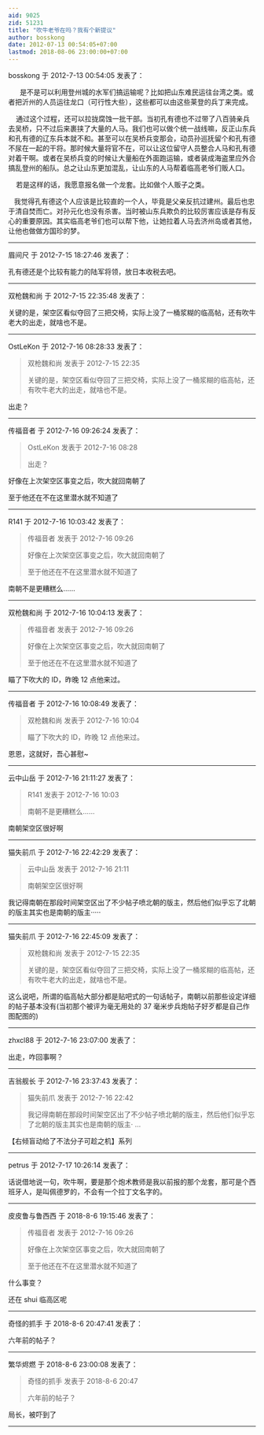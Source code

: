```yaml
---
aid: 9025
zid: 51231
title: "吹牛老爷在吗？我有个新提议"
author: bosskong
date: 2012-07-13 00:54:05+07:00
lastmod: 2018-08-06 23:00:00+07:00
---
```


bosskong 于 2012-7-13 00:54:05 发表了：

&nbsp; &nbsp;&nbsp; &nbsp;是不是可以利用登州城的水军们搞运输呢？比如把山东难民运往台湾之类。或者把沂州的人员运往龙口（可行性大些），这些都可以由这些莱登的兵丁来完成。

&nbsp; &nbsp; 通过这个过程，还可以拉拢腐蚀一批干部。当初孔有德也不过带了八百骑亲兵去吴桥，只不过后来裹挟了大量的人马。我们也可以做个统一战线嘛，反正山东兵和孔有德的辽东兵本就不和。甚至可以在吴桥兵变那会，动员孙巡抚留个和孔有德不尿在一起的干将。那时候大量将官不在，可以让这位留守人员整合人马和孔有德对着干啊。或者在吴桥兵变的时候让大量船在外面跑运输，或者装成海盗里应外合搞乱登州的船队。总之让山东更加混乱，让山东的人马帮着临高老爷们贩人口。

&nbsp; &nbsp; 若是这样的话，我愿意报名做一个龙套。比如做个人贩子之类。

&nbsp; &nbsp;我觉得孔有德这个人应该是比较直的一个人，毕竟是父亲反抗过建州。最后也忠于清自焚而亡。对孙元化也没有杀害。当时被山东兵欺负的比较厉害应该是存有反心的重要原因。其实临高老爷们也可以帮下他，让她拉着人马去济州岛或者其他，让他也做做方国珍的梦。

---

眉间尺 于 2012-7-15 18:27:46 发表了：

孔有德还是个比较有能力的陆军将领，放日本收税去吧。

---

双枪魏和尚 于 2012-7-15 22:35:48 发表了：

关键的是，架空区看似夺回了三把交椅，实际上没了一桶浆糊的临高帖，还有吹牛老大的出走，就啥也不是。

---

OstLeKon 于 2012-7-16 08:28:33 发表了：

> 双枪魏和尚 发表于 2012-7-15 22:35
>
> 关键的是，架空区看似夺回了三把交椅，实际上没了一桶浆糊的临高帖，还有吹牛老大的出走，就啥也不是。

出走？

---

传福音者 于 2012-7-16 09:26:24 发表了：

> OstLeKon 发表于 2012-7-16 08:28
>
> 出走？

好像在上次架空区事变之后，吹大就回南朝了

至于他还在不在这里潜水就不知道了

---

R141 于 2012-7-16 10:03:42 发表了：

> 传福音者 发表于 2012-7-16 09:26
>
> 好像在上次架空区事变之后，吹大就回南朝了
>
> 至于他还在不在这里潜水就不知道了

南朝不是更糟糕么......

---

双枪魏和尚 于 2012-7-16 10:04:13 发表了：

> 传福音者 发表于 2012-7-16 09:26
>
> 好像在上次架空区事变之后，吹大就回南朝了
>
> 至于他还在不在这里潜水就不知道了

瞄了下吹大的 ID，昨晚 12 点他来过。

---

传福音者 于 2012-7-16 10:08:49 发表了：

> 双枪魏和尚 发表于 2012-7-16 10:04
>
> 瞄了下吹大的 ID，昨晚 12 点他来过。

恩恩，这就好，吾心甚慰~

---

云中山岳 于 2012-7-16 21:11:27 发表了：

> R141 发表于 2012-7-16 10:03
>
> 南朝不是更糟糕么......

南朝架空区很好啊

---

猫失前爪 于 2012-7-16 22:42:29 发表了：

> 云中山岳 发表于 2012-7-16 21:11
>
> 南朝架空区很好啊

我记得南朝在那段时间架空区出了不少帖子喷北朝的版主，然后他们似乎忘了北朝的版主其实也是南朝的版主·····

---

猫失前爪 于 2012-7-16 22:45:09 发表了：

> 双枪魏和尚 发表于 2012-7-15 22:35
>
> 关键的是，架空区看似夺回了三把交椅，实际上没了一桶浆糊的临高帖，还有吹牛老大的出走，就啥也不是。

这么说吧，所谓的临高帖大部分都是贴吧式的一句话帖子，南朝以前那些设定详细的帖子基本没有(当初那个被评为毫无用处的 37 毫米步兵炮帖子好歹都是自己作图配图的)

---

zhxcl88 于 2012-7-16 23:07:00 发表了：

出走，咋回事啊？

---

吉翁舰长 于 2012-7-16 23:37:43 发表了：

> 猫失前爪 发表于 2012-7-16 22:42
>
> 我记得南朝在那段时间架空区出了不少帖子喷北朝的版主，然后他们似乎忘了北朝的版主其实也是南朝的版主· ...

【右倾盲动给了不法分子可趁之机】系列

---

petrus 于 2012-7-17 10:26:14 发表了：

话说借地说一句，吹牛啊，要是那个炮术教师是我以前报的那个龙套，那可是个西班牙人，是叫佩德罗的，不会有一个拉丁文名字的。

---

皮皮鲁与鲁西西 于 2018-8-6 19:15:46 发表了：

> 传福音者 发表于 2012-7-16 09:26
>
> 好像在上次架空区事变之后，吹大就回南朝了
>
> 至于他还在不在这里潜水就不知道了

什么事变？

还在 shui 临高区呢

---

奇怪的抓手 于 2018-8-6 20:47:41 发表了：

六年前的帖子？

---

繁华烬燃 于 2018-8-6 23:00:08 发表了：

> 奇怪的抓手 发表于 2018-8-6 20:47
>
> 六年前的帖子？

局长，被吓到了

---
